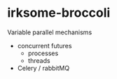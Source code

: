 # irksome-broccoli

Variable parallel mechanisms
 * concurrent futures
   * processes
   * threads
 * Celery / rabbitMQ

